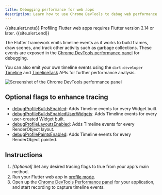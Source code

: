 ```yaml
---
title: Debugging performance for web apps
description: Learn how to use Chrome DevTools to debug web performance issues.
---
```


{{site.alert.note}}
  Profiling Flutter web apps requires Flutter version 3.14 or later.
{{site.alert.end}}

The Flutter framework emits timeline events as it works to build frames,
draw scenes, and track other activity such as garbage collections.
These events are exposed in the 
[Chrome DevTools performance panel][] for debugging.

You can also emit your own timeline events using the `dart:developer`
[Timeline][] and [TimelineTask][] APIs for further performance analysis.

[Chrome DevTools performance panel]: https://developer.chrome.com/docs/devtools/performance
[Timeline]: https://api.flutter.dev/flutter/dart-developer/Timeline-class.html
[TimelineTask]: https://api.flutter.dev/flutter/dart-developer/TimelineTask-class.html

![Screenshot of the Chrome DevTools performance panel]({{site.url}}/assets/images/docs/tools/devtools/chrome-devtools-performance-panel.png)

## Optional flags to enhance tracing

- [debugProfileBuildsEnabled][]: Adds Timeline events for every Widget built.
- [debugProfileBuildsEnabledUserWidgets][]: Adds Timeline events for every user-created Widget built.
- [debugProfileLayoutsEnabled][]: Adds Timeline events for every RenderObject layout.
- [debugProfilePaintsEnabled][]: Adds Timeline events for every RenderObject painted.

[debugProfileBuildsEnabled]: https://api.flutter.dev/flutter/widgets/debugProfileBuildsEnabled.html
[debugProfileBuildsEnabledUserWidgets]: https://api.flutter.dev/flutter/widgets/debugProfileBuildsEnabledUserWidgets.html
[debugProfileLayoutsEnabled]: https://api.flutter.dev/flutter/rendering/debugProfileLayoutsEnabled.html
[debugProfilePaintsEnabled]: https://api.flutter.dev/flutter/rendering/debugProfilePaintsEnabled.html

## Instructions

1. _[Optional]_ Set any desired tracing flags to true from your app's main method.
2. Run your Flutter web app in [profile mode][].
3. Open up the [Chrome DevTools Performance panel][] for your application,
    and start recording to capture timeline events.

[profile mode]: {{site.url}}/testing/build-modes#profile
[Chrome DevTools performance panel]: https://developer.chrome.com/docs/devtools/performance

